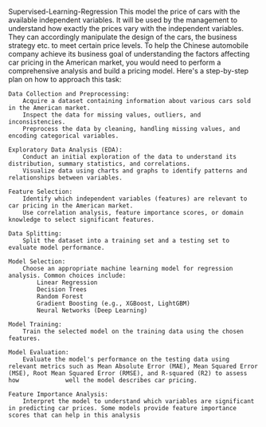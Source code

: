 Supervised-Learning-Regression
This model the price of cars with the available independent variables. It will be used by the management to understand how exactly the prices vary with the independent variables. They can accordingly manipulate the design of the cars, the business strategy etc. to meet certain price levels.
To help the Chinese automobile company achieve its business goal of understanding the factors affecting car pricing in the American market, you would need to perform a comprehensive analysis and build a pricing model. Here's a step-by-step plan on how to approach this task:

    Data Collection and Preprocessing:
        Acquire a dataset containing information about various cars sold in the American market.
        Inspect the data for missing values, outliers, and inconsistencies.
        Preprocess the data by cleaning, handling missing values, and encoding categorical variables.

    Exploratory Data Analysis (EDA):
        Conduct an initial exploration of the data to understand its distribution, summary statistics, and correlations.
        Visualize data using charts and graphs to identify patterns and relationships between variables.

    Feature Selection:
        Identify which independent variables (features) are relevant to car pricing in the American market.
        Use correlation analysis, feature importance scores, or domain knowledge to select significant features.

    Data Splitting:
        Split the dataset into a training set and a testing set to evaluate model performance.

    Model Selection:
        Choose an appropriate machine learning model for regression analysis. Common choices include:
            Linear Regression
            Decision Trees
            Random Forest
            Gradient Boosting (e.g., XGBoost, LightGBM)
            Neural Networks (Deep Learning)

    Model Training:
        Train the selected model on the training data using the chosen features.

    Model Evaluation:
        Evaluate the model's performance on the testing data using relevant metrics such as Mean Absolute Error (MAE), Mean Squared Error (MSE), Root Mean Squared Error (RMSE), and R-squared (R2) to assess how             well the model describes car pricing.

    Feature Importance Analysis:
        Interpret the model to understand which variables are significant in predicting car prices. Some models provide feature importance scores that can help in this analysis
